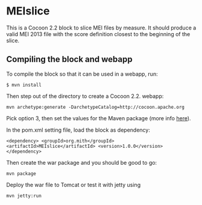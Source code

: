 # MEIslice

This is a Cocoon 2.2 block to slice MEI files by measure. It should produce a valid MEI 2013 file with the score definition closest to the beginning of the slice.

## Compiling the block and webapp

To compile the block so that it can be used in a webapp, run:

`$ mvn install`

Then step out of the directory to create a Cocoon 2.2. webapp:

`mvn archetype:generate -DarchetypeCatalog=http://cocoon.apache.org`

Pick option 3, then set the values for the Maven package (more info [here](http://cocoon.apache.org/2.2/1362_1_1.html)).

In the pom.xml setting file, load the block as dependency:

`<dependency>
	<groupId>org.mith</groupId>
	<artifactId>MEIslice</artifactId>
	<version>1.0.0</version>
</dependency>`

Then create the war package and you should be good to go:

`mvn package`

Deploy the war file to Tomcat or test it with jetty using

`mvn jetty:run`